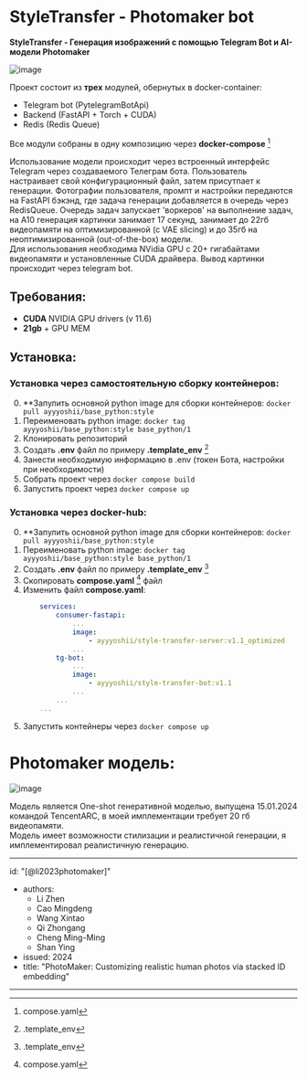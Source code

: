 # StyleTransfer - Photomaker bot
**StyleTransfer - Генерация изображений с помощью Telegram Bot и AI-модели Photomaker**
   
![image](https://github.com/TeamSeshDeadBoy/StyleTransferSystem/assets/57834332/a2c7055e-4e8d-4359-a8c6-02162f180561)

Проект состоит из **трех** модулей, обернутых в docker-container:           

 - Telegram bot (PytelegramBotApi)     
 - Backend (FastAPI + Torch + CUDA)     
 - Redis (Redis Queue)     

Все модули собраны в одну композицию через **docker-compose** [^1]    

Использование модели происходит через встроенный интерфейс Telegram через создаваемого Телеграм бота.  Пользователь настраивает свой
конфигурационный файл, затем присутпает к генерации. Фотографии пользователя, промпт и настройки передаются на FastAPI бэкэнд, где задача генерации
добавляется в очередь через RedisQueue. Очередь задач запускает 'воркеров' на выполнение задач, на А10 генерация картинки занимает 17 секунд,
занимает до 22гб видеопамяти на оптимизированной (с VAE slicing) и до 35гб на неоптимизированной (out-of-the-box) модели.   
Для использования необходима NVidia GPU c 20+ гигабайтами видеопамяти и установленные CUDA драйвера. Вывод картинки происходит через telegram bot. 


## Требования:

- **CUDA** NVIDIA GPU drivers (v 11.6)
- **21gb** + GPU MEM


## Установка:

### Установка через самостоятельную сборку контейнеров:

0. **Запулить основной python image для сборки контейнеров: <code>docker pull ayyyoshii/base_python:style</code>
1. Переименовать python image: <code>docker tag ayyyoshii/base_python:style base_python/1</code>
2. Клонировать репозиторий
3. Создать **.env** файл по примеру **.template_env** [^2]
4. Занести необходимую информацию в .env (токен Бота, настройки при необходимости)
5. Собрать проект через    <code>docker compose build</code> 
6. Запустить проект через    <code>docker compose up</code>


### Установка через docker-hub:

0. **Запулить основной python image для сборки контейнеров: <code>docker pull ayyyoshii/base_python:style</code>
1. Переименовать python image: <code>docker tag ayyyoshii/base_python:style base_python/1</code>
2. Создать **.env** файл по примеру **.template_env** [^2]
3. Скопировать **compose.yaml** [^1] файл 
4. Изменить файл **compose.yaml**:
    ```yaml
        services:
            consumer-fastapi:
                ...
                image:
                    - ayyyoshii/style-transfer-server:v1.1_optimized
                ...
            tg-bot:
                ...
                image:
                    - ayyyoshii/style-transfer-bot:v1.1
                ...
            ...
        ...
    ```
5. Запустить контейнеры через <code>docker compose up</code>

# Photomaker модель:

![image](https://camo.githubusercontent.com/c004ae7f537e0fc3a13da99577b79a4f3e354412d1af5c07ee54d51961f9e572/68747470733a2f2f63646e2d75706c6f6164732e68756767696e67666163652e636f2f70726f64756374696f6e2f75706c6f6164732f3632383561393133336162363634323137393135383934342f4259425a4e79666d4e346a424b427878743475787a2e6a706567)

Модель является One-shot генеративной моделью, выпущена 15.01.2024 командой TencentARC, в моей имплементации требует 20 гб видеопамяти.  
Модель имеет возможности стилизации и реалистичной генерации, я имплементировал реалистичную генерацию.  

---
id: "[@li2023photomaker]"
- authors:
  - Li Zhen
  - Cao Mingdeng
  - Wang Xintao
  - Qi Zhongang
  - Cheng Ming-Ming
  - Shan Ying
- issued: 2024
- title: "PhotoMaker: Customizing realistic human photos via stacked ID embedding"
---




[^1]:compose.yaml
[^2]:.template_env
